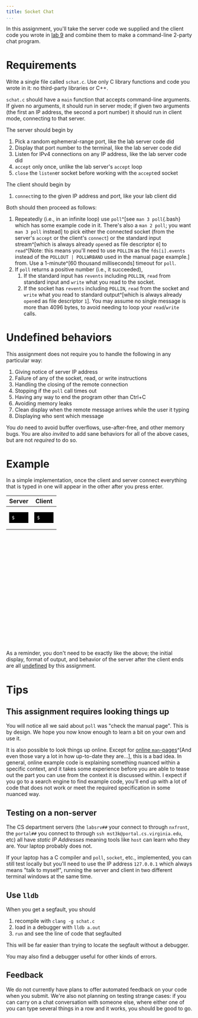 ```yaml
---
title: Socket Chat
...
```


In this assignment, you'll take the server code we supplied and the client code you wrote in [lab 9](lab09-sockets.html) and combine them to make a command-line 2-party chat program.

# Requirements

Write a single file called `schat.c`. Use only C library functions and code you wrote in it: no third-party libraries or C++.

`schat.c` should have a `main` function that accepts command-line arguments.
If given no arguments, it should run in server mode; if given two arguments (the first an IP address, the second a port number) it should run in client mode, connecting to that server.

The server should begin by

1. Pick a random ephemeral-range port, like the lab server code did
1. Display that port number to the terminal, like the lab server code did
1. Listen for IPv4 connections on any IP address, like the lab server code did
1. `accept` only once, unlike the lab server's `accept` loop
1. `close` the `listen`er socket before working with the `accept`ed socket

The client should begin by

1. `connect`ing to the given IP address and port, like your lab client did

Both should then proceed as follows:

1. Repeatedly (i.e., in an infinite loop) use `poll`^[see `man 3 poll`{.bash} which has some example code in it. There's also a `man 2 poll`; you want `man 3 poll` instead] to pick either the connected socket (from the server's `accept` or the client's `connect`) or the standard input stream^[which is always already `open`ed as file descriptor `0`] to `read`^[Note: this means you'll need to use `POLLIN` as the `fds[i].events` instead of the `POLLOUT | POLLWRBAND` used in the manual page example.] from. Use a 1-minute^[60 thousand milliseconds] timeout for `poll`.
1. If `poll` returns a positive number (i.e., it succeeded),
    1. If the standard input has `revents` including `POLLIN`, `read` from standard input and `write` what you read to the socket.
    1. If the socket has `revents` including `POLLIN`, `read` from the socket and `write` what you read to standard output^[which is always already `open`ed as file descriptor `1`]. You may assume no single message is more than 4096 bytes, to avoid needing to loop your `read`/`write` calls.

# Undefined behaviors

This assignment does not require you to handle the following in any particular way:

1. Giving notice of server IP address
1. Failure of any of the socket, read, or write instructions
1. Handling the closing of the remote connection
1. Stopping if the `poll` call times out
1. Having any way to end the program other than Ctrl+C
1. Avoiding memory leaks
1. Clean display when the remote message arrives while the user it typing
1. Displaying who sent which message

You *do* need to avoid buffer overflows, use-after-free, and other memory bugs.
You are also *invited* to add sane behaviors for all of the above cases, but are not *required* to do so.

# Example

In a simple implementation, once the client and server connect everything that is typed in one will appear in the other after you press enter.

<table width="100%" style="height:25em;"><thead><tr><th width="50%">Server</th><th width="50%">Client</th></thead><tbody><tr><td style="vertical-align:top"><pre id="server" style="color:white;background:black;border:1ex solid black;">$ </pre></td><td style="vertical-align:top"><pre id="client" style="color:white;background:black;border:1ex solid black;">$ </pre></td></tr></tbody><table>
<script>
let events=[
'st./a.out\n',
'splabsrv01.cs.virginia.edu has address 128.143.67.241\nListening on port 55718\n',
'ct./a.out 128.143.67.241 55718\n',
'ctHi!\n',
'spHi!\n',
'stHello\n',
'cpHello\n',
'stHow are you today?\n',
'cpHow are you today?\n',
'ctFine, thanks; and you?\n',
'spFine, thanks; and you?\n',
'stI\'m good.\n',
'cpI\.m good.\n',
'ctOK. Bye.\n',
'spOK. Bye.\n',
'ct^C\n',
'cp$ ',
'stWait, don\'t go!\n',
'stHello?\n',
'st^C\n',
'sp$ ',
];
var i = 0;
var ai = 2;
function act() {
if (i == events.length) {
document.getElementById('client').innerHTML = '$ █';
document.getElementById('server').innerHTML = '$ █';
i = 0;
ai = 2;
setTimeout(act, 1000);
} else {
let row = events[i];
let dest = document.getElementById(row[0] == 'c'? 'client':'server');
if (row[1] == 'p') {
dest.innerHTML = dest.innerHTML.substr(0,dest.innerHTML.length-1) + row.substr(2)+'█';
i += 1
ai = 2;
setTimeout(act, 500);
} else {
dest.innerHTML = dest.innerHTML.substr(0,dest.innerHTML.length-1) + row[ai]+'█';
ai += 1;
if (ai < row.length) setTimeout(act, 100);
else { i += 1; ai = 2; setTimeout(act, 250); }
}
}
}
act();
</script>

As a reminder, you don't need to be exactly like the above; the initial display, format of output, and behavior of the server after the client ends are all [undefined](#undefined-behaviors) by this assignment.

# Tips

## This assignment requires looking things up

You will notice all we said about `poll` was "check the manual page".
This is by design. We hope you now know enough to learn a bit on your own and use it.

It is also possible to look things up online. Except for [online `man`-pages](http://man7.org/linux/man-pages/man3/poll.3p.html)^[And even those vary a lot in how up-to-date they are...], this is a bad idea.
In general, online example code is explaining something nuanced within a specific context,
and it takes some experience before you are able to tease out the part you can use from the context it is discussed within.
I expect if you go to a search engine to find example code, you'll end up with a lot of code that does not work or meet the required specification in some nuanced way.

## Testing on a non-server

The CS department servers (the `labsrv##` your connect to through `nxfront`, the `portal##` you connect to through `ssh mst3k@portal.cs.virginia.edu`, etc) all have *static IP Addresses* meaning tools like `host` can learn who they are. Your laptop probably does not.

If your laptop has a C compiler and `poll`, `socket`, etc., implemented, you can still test locally but you'll need to use the IP address `127.0.0.1` which always means "talk to myself", running the server and client in two different terminal windows at the same time.

## Use `lldb`

When you get a segfault, you should

1. recompile with `clang -g schat.c`
2. load in a debugger with `lldb a.out`
3. `run` and see the line of code that segfaulted

This will be far easier than trying to locate the segfault without a debugger.

You may also find a debugger useful for other kinds of errors.

## Feedback

We do not currently have plans to offer automated feedback on your code when you submit. We're also not planning on testing strange cases: if you can carry on a chat conversation with someone else, where either one of you can type several things in a row and it works, you should be good to go.

